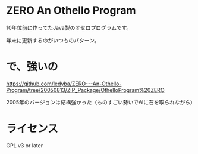 ZERO An Othello Program
=========================
10年位前に作ってたJava製のオセロプログラムです。

年末に更新するのがいつものパターン。

で、強いの
=====
https://github.com/ledyba/ZERO---An-Othello-Program/tree/20050813/ZIP_Package/OthelloProgram%20ZERO

2005年のバージョンは結構強かった（ものすごい勢いでAIに石を取られながら）

ライセンス
=====
GPL v3 or later
